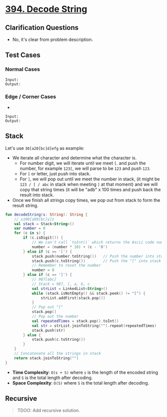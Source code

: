# [394. Decode String](https://leetcode.com/problems/decode-string/)

## Clarification Questions
* No, it's clear from problem description.
 
## Test Cases
### Normal Cases
```
Input: 
Output: 
```
### Edge / Corner Cases
* 
```
Input: 
Output: 
```

## Stack
Let's use `30[a20[bc]d]efg` as example:
* We iterate all character and determine what the character is.
    * For number digit, we will iterate until we meet `[`. and push the number, for example `123[`, we will parse to be `123` and push `123`.
    * For `[` or letter, just push into stack.
    * For `]`, we will pop out until we meet the number in stack, (it might be `123 / [ / abc` in stack when meeting `]` at that moment) and we will copy that string times (it will be "adb" x 100 times and push back the result into stack.
* Once we finish all strings copy times, we pop out from stack to form the result string.

```kotlin
fun decodeString(s: String): String {
    // x100[a99[bc]y]z
    val stack = Stack<String>()
    var number = 0
    for (c in s) {
        if (c.isDigit()) {
            // We can't call `toInt()` which returns the Ascii code number.
            number = (number * 10) + (c - '0')
        } else if (c == '[') {
            stack.push(number.toString())   // Push the number into stack
            stack.push(c.toString())        // Push the "[" into stack
            // Remember to reset the number
            number = 0
        } else if (c == ']') {
            // 987[abc]
            // Stack = 987, [, a, b, c
            val strList = LinkedList<String>()
            while (stack.isNotEmpty() && stack.peek() != "[") {
                strList.addFirst(stack.pop())
            }
            // Pop out "["
            stack.pop()
            // Pop out the number
            val repeatedTimes = stack.pop().toInt()
            val str = strList.joinToString("").repeat(repeatedTimes)
            stack.push(str)
        } else {
            stack.push(c.toString())
        }
    }
    // Concatenate all the strings in stack
    return stack.joinToString("")
}
```

* **Time Complexity**: `O(s + S)` where `s` is the length of the encoded string and `S` is the total length after decoding.
* **Space Complexity**: `O(S)` where `S` is the total length after decoding.

## Recursive
> TDOO: Add recursive solution.